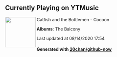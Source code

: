 ## Currently Playing on YTMusic

[<img align="left" width="100" src="https://lh3.googleusercontent.com/ITHOtgKXOOUBGrT9vkMwyHlsRSgLjJNmoJ6Fq1pn6zaoz2f0tapdpPGHVe4y1o50E5bq5OQPqSY3YQw">](https://music.youtube.com/channel/UCjV4ZrPmJ19TtUzGscyEZMw)

Catfish and the Bottlemen - Cocoon

**Albums**: The Balcony

Last updated at 08/14/2020 17:54

#### Generated with [20chan/github-now](https://github.com/20chan/github-now)


<!--
**20chan/20chan** is a ✨ _special_ ✨ repository because its `README.md` (this file) appears on your GitHub profile.

Here are some ideas to get you started:

- 🔭 I’m currently working on ...
- 🌱 I’m currently learning ...
- 👯 I’m looking to collaborate on ...
- 🤔 I’m looking for help with ...
- 💬 Ask me about ...
- 📫 How to reach me: ...
- 😄 Pronouns: ...
- ⚡ Fun fact: ...
-->
